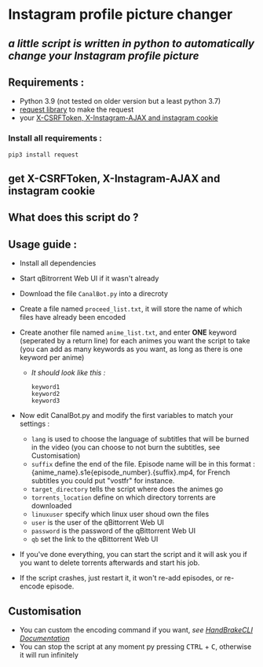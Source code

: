 # Instagram profile picture changer

## _a little script is written in python to automatically change your Instagram profile picture_

## Requirements :

- Python 3.9 (not tested on older version but a least python 3.7)
- [request library](https://docs.python-requests.org/en/latest/) to make the request
- your [X-CSRFToken, X-Instagram-AJAX and instagram cookie](https://docs.python-requests.org/en/latest/)

### Install all requirements :

```
pip3 install request
```

## get X-CSRFToken, X-Instagram-AJAX and instagram cookie

## What does this script do ?

## Usage guide :

- Install all dependencies
- Start qBitrorrent Web UI if it wasn't already
- Download the file `CanalBot.py` into a direcroty
- Create a file named `proceed_list.txt`, it will store the name of which files have already been encoded
- Create another file named `anime_list.txt`, and enter **ONE** keyword (seperated by a return line) for each animes you want the script to take (you can add as many keywords as you want, as long as there is one keyword per anime)
  - _It should look like this :_
    ```
    keyword1
    keyword2
    keyword3
    ```
- Now edit CanalBot.py and modify the first variables to match your settings :

  - `lang` is used to choose the language of subtitles that will be burned in the video (you can choose to not burn the subtitles, see Customisation)
  - `suffix` define the end of the file. Episode name will be in this format : {anime_name}.s1e{episode_number}.{suffix}.mp4, for French subtitles you could put "vostfr" for instance.
  - `target_directory` tells the script where does the animes go
  - `torrents_location` define on which directory torrents are downloaded
  - `linuxuser` specify which linux user shoud own the files
  - `user` is the user of the qBittorrent Web UI
  - `password` is the password of the qBittorrent Web UI
  - `qb` set the link to the qBittorrent Web UI

- If you've done everything, you can start the script and it will ask you if you want to delete torrents afterwards and start his job.
- If the script crashes, just restart it, it won't re-add episodes, or re-encode episode.

## Customisation

- You can custom the encoding command if you want, _see [HandBrakeCLI Documentation](https://handbrake.fr/docs/en/latest/cli/cli-options.html)_
- You can stop the script at any moment py pressing <kbd>CTRL</kbd> + <kbd>C</kbd>, otherwise it will run infinitely
